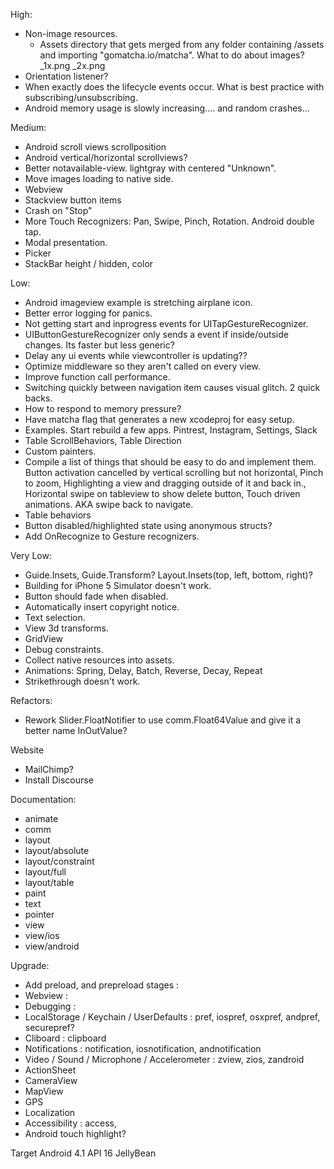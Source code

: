 High:
* Non-image resources.
    * Assets directory that gets merged from any folder containing /assets and importing "gomatcha.io/matcha". What to do about images? _1x.png _2x.png
* Orientation listener?
* When exactly does the lifecycle events occur. What is best practice with subscribing/unsubscribing.
* Android memory usage is slowly increasing.... and random crashes...

Medium:
* Android scroll views scrollposition
* Android vertical/horizontal scrollviews?
* Better notavailable-view. lightgray with centered "Unknown".
* Move images loading to native side.
* Webview
* Stackview button items
* Crash on "Stop"
* More Touch Recognizers: Pan, Swipe, Pinch, Rotation. Android double tap.
* Modal presentation.
* Picker
* StackBar height / hidden, color

Low:
* Android imageview example is stretching airplane icon.
* Better error logging for panics.
* Not getting start and inprogress events for UITapGestureRecognizer.
* UIButtonGestureRecognizer only sends a event if inside/outside changes. Its faster but less generic?
* Delay any ui events while viewcontroller is updating??
* Optimize middleware so they aren't called on every view.
* Improve function call performance.
* Switching quickly between navigation item causes visual glitch. 2 quick backs.
* How to respond to memory pressure?
* Have matcha flag that generates a new xcodeproj for easy setup.
* Examples. Start rebuild a few apps. Pintrest, Instagram, Settings, Slack
* Table ScrollBehaviors, Table Direction
* Custom painters.
* Compile a list of things that should be easy to do and implement them. Button activation cancelled by vertical scrolling but not horizontal, Pinch to zoom, Highlighting a view and dragging outside of it and back in., Horizontal swipe on tableview to show delete button, Touch driven animations. AKA swipe back to navigate.
* Table behaviors
* Button disabled/highlighted state using anonymous structs?
* Add OnRecognize to Gesture recognizers.

Very Low:
* Guide.Insets, Guide.Transform? Layout.Insets(top, left, bottom, right)?
* Building for iPhone 5 Simulator doesn't work.
* Button should fade when disabled.
* Automatically insert copyright notice.
* Text selection.
* View 3d transforms.
* GridView
* Debug constraints.
* Collect native resources into assets.
* Animations: Spring, Delay, Batch, Reverse, Decay, Repeat
* Strikethrough doesn't work.

Refactors:
* Rework Slider.FloatNotifier to use comm.Float64Value and give it a better name InOutValue?

Website
* MailChimp?
* Install Discourse

Documentation:
* animate
* comm
* layout
* layout/absolute
* layout/constraint
* layout/full
* layout/table
* paint
* text
* pointer
* view
* view/ios
* view/android

Upgrade:
* Add preload, and prepreload stages :
* Webview : 
* Debugging : 
* LocalStorage / Keychain / UserDefaults : pref, iospref, osxpref, andpref, securepref?
* Cliboard : clipboard
* Notifications : notification, iosnotification, andnotification
* Video / Sound / Microphone / Accelerometer : zview, zios, zandroid
* ActionSheet
* CameraView
* MapView
* GPS
* Localization
* Accessibility : access, 
* Android touch highlight?

Target Android 4.1 API 16 JellyBean